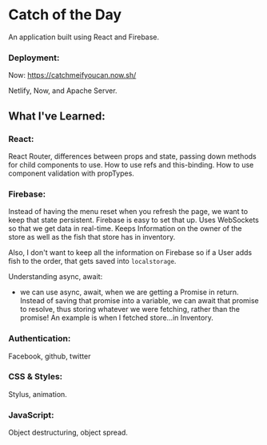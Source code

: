 # Catch of the Day
An application built using React and Firebase.
### Deployment:
Now: https://catchmeifyoucan.now.sh/

Netlify, Now, and Apache Server.

## What I've Learned:
### React:
React Router, differences between props and state, passing down methods for child components to use. How to use refs and this-binding. How to use component validation with propTypes.
### Firebase:
Instead of having the menu reset when you refresh the page, we want to keep that state persistent. Firebase is easy to set that up. Uses WebSockets so that we get data in real-time. Keeps Information on the owner of the store as well as the fish that store has in inventory.

Also, I don't want to keep all the information on Firebase so if a User adds fish to the order, that gets saved into `localstorage`.

Understanding async, await: 
- we can use async, await, when we are getting a Promise in return. Instead of saving that promise into a variable, we can await that promise to resolve, thus storing whatever we were fetching, rather than the promise! An example is when I fetched store...in Inventory.

### Authentication:
Facebook, github, twitter

### CSS & Styles:
Stylus, animation. 
### JavaScript:
Object destructuring, object spread.